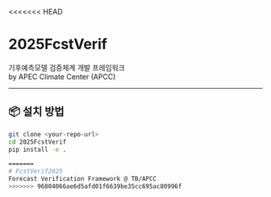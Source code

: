 <<<<<<< HEAD
# 2025FcstVerif

기후예측모델 검증체계 개발 프레임워크  
by APEC Climate Center (APCC)

---

## 📦 설치 방법

```bash
git clone <your-repo-url>
cd 2025FcstVerif
pip install -e .

=======
# FcstVerif2025
Forecast Verification Framework @ TB/APCC
>>>>>>> 96804066ae6d5afd01f6639be35cc695ac80996f
